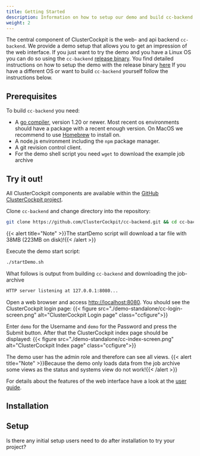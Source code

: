 ```yaml
---
title: Getting Started
description: Information on how to setup our demo and build cc-backend
weight: 2
---
```


The central component of ClusterCockpit is the web- and api backend
`cc-backend`. We provide a demo setup that allows you to get an impression of
the web interface. If you just want to try the demo and you have a Linux OS you
can do so using the `cc-backend` [release binary](https://github.com/ClusterCockpit/cc-backend/releases).
You find detailed instructions on how to setup the demo with the release binary [here](/docs/getting-started/demo-standalone)
If you have a different OS or want to build `cc-backend` yourself follow the instructions below.

## Prerequisites

To build `cc-backend` you need:

* A [go compiler](https://go.dev/dl/), version 1.20 or newer. Most recent os environments should have a package with a recent enough version. On MacOS we recommend to use [Homebrew](https://brew.sh) to install on.
* A node.js environment including the `npm` package manager.
* A git revision control client.
* For the demo shell script you need `wget` to download the example job archive

## Try it out!

All ClusterCockpit components are available within the [GitHub ClusterCockpit project](https://github.com/ClusterCockpit).

Clone `cc-backend` and change directory into the repository:

```bash
git clone https://github.com/ClusterCockpit/cc-backend.git && cd cc-backend
```

{{< alert title="Note" >}}The startDemo script will download a tar file with 38MB (223MB on disk)!{{< /alert >}}

Execute the demo start script:

```bash
./startDemo.sh
```

What follows is output from building `cc-backend` and downloading the job-archive

```txt
HTTP server listening at 127.0.0.1:8080...
```

Open a web browser and access [http://localhost:8080](http://localhost:8080).
You should see the ClusterCockpit login page:
{{< figure src="./demo-standalone/cc-login-screen.png" alt="ClusterCockpit Login page" class="ccfigure">}}

Enter `demo` for the Username and `demo` for the Password and press the Submit button. After that the ClusterCockpit index page should be displayed:
{{< figure src="./demo-standalone/cc-index-screen.png" alt="ClusterCockpit Index page" class="ccfigure">}}

The demo user has the admin role and therefore can see all views.
{{< alert title="Note" >}}Because the demo only loads data from the job archive some views as the status and systems view do not work!{{< /alert >}}

For details about the features of the web interface have a look at the [user guide](/docs/userguide).

## Installation

## Setup

Is there any initial setup users need to do after installation to try your project?
